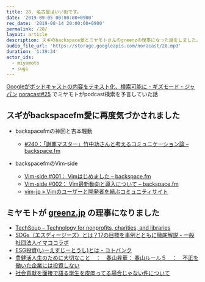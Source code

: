 ```yaml
---
title: 28. 名古屋はいい街です。
date: '2019-09-05 00:00:00+0900'
rec_date: '2019-08-14 20:00:00+0900'
permalink: /28/
layout: article
description: スギのbackspace愛とミヤモトさんのgreenzの理事になった話をしました。
audio_file_url: 'https://storage.googleapis.com/noracast/28.mp3'
duration: '1:39:34'
actor_ids:
  - miyamoto
  - sugi
---
```

[Googleがポッドキャストの内容をテキスト化、検索可能に - ギズモード・ジャパン](https://www.gizmodo.jp/2019/08/google-podcast-text.html)
[noracast#25](https://noracast.jp/25/) でミヤモトがpodcast検索を予言していた話

## スギがbackspacefm愛に再度気づかされました

- backspacefmの神回と吉本騒動
  - [#240：「謝罪マスター」竹中功さんと考えるコミュニケーション論 – backspace.fm](http://backspace.fm/episode/240/)

- backspacefmのVim-side
  - [Vim-side #001： Vimはじめました – backspace.fm](http://backspace.fm/episode/v001/)
  - [Vim-side #002： Vim最新動向と導入について – backspace.fm](http://backspace.fm/episode/v002/)                  
  - [vim-jp » Vimのユーザーと開発者を結ぶコミュニティサイト](https://vim-jp.org)

## ミヤモトが [greenz.jp](https://greenz.jp/) の理事になりました
- [TechSoup – Technology for nonprofits, charities, and libraries](https://www.techsoup.org/)
- [SDGs（エスディージーズ）とは？17の目標を事例とともに徹底解説 - 一般社団法人イマココラボ](https://imacocollabo.or.jp/about-sdgs/)
- [ESG投資(いーえすじーとうし)とは - コトバンク](https://kotobank.jp/word/ESG%E6%8A%95%E8%B3%87-1611233)
- [豊健活人生のために大切なこと　：　春山昇華： 春山ルール５　：　不正を働いた企業には投資しない](http://haruyama-shoka.blogspot.com/2016/04/blog-post_28.html)
 - [社会貢献を面接で語る学生を皮肉ってる場合じゃない件について](https://blogos.com/article/7340/)

